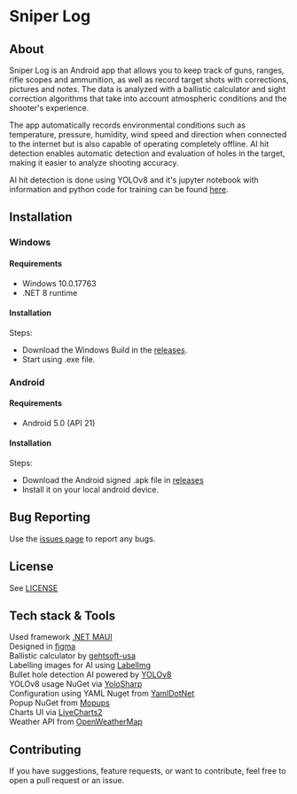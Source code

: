 # Sniper Log

## About
Sniper Log is an Android app that allows you to keep track of guns, ranges, rifle scopes and ammunition, as well as record target shots with corrections, pictures and notes. The data is analyzed with a ballistic calculator and sight correction algorithms that take into account atmospheric conditions and the shooter's experience.

The app automatically records environmental conditions such as temperature, pressure, humidity, wind speed and direction when connected to the internet but is also capable of operating completely offline. 
AI hit detection enables automatic detection and evaluation of holes in the target, making it easier to analyze shooting accuracy.

AI hit detection is done using YOLOv8 and it's jupyter notebook with information and python code for training can be found [here](https://colab.research.google.com/drive/1OZlh3nJkv5w-3_o3jchv7XCoZKgQrnhW?usp=sharing).

## Installation
### Windows
#### Requirements
- Windows 10.0.17763
- .NET 8 runtime

#### Installation
Steps:
- Download the Windows Build in the [releases](https://github.com/davidsebesta1/SniperLog/releases).<br>
- Start using .exe file.
### Android
#### Requirements
- Android 5.0 (API 21)
  
#### Installation
Steps:
- Download the Android signed .apk file in [releases](https://github.com/davidsebesta1/SniperLog/releases)
- Install it on your local android device.

## Bug Reporting
Use the [issues page](https://github.com/davidsebesta1/SniperLog/issues) to report any bugs.

## License
See [LICENSE](https://github.com/davidsebesta1/SniperLog/blob/master/LICENSE)

## Tech stack & Tools
Used framework [.NET MAUI](https://dotnet.microsoft.com/en-us/apps/maui)<br>
Designed in [figma](https://www.figma.com/design/2ca9TYEWmeJG5Sesapl2VD/SniperLog?node-id=0-1&t=CFNcEpz8xl3NrZd5-1)<br>
Ballistic calculator by [gehtsoft-usa](https://github.com/gehtsoft-usa/BallisticCalculator1)<br>
Labelling images for AI using [LabelImg](https://github.com/HumanSignal/labelImg)<br>
Bullet hole detection AI powered by [YOLOv8](https://yolov8.com/)<br>
YOLOv8 usage NuGet via [YoloSharp](https://github.com/dme-compunet/YoloSharp)<br>
Configuration using YAML Nuget from [YamlDotNet](https://github.com/aaubry/YamlDotNet/wiki)<br>
Popup NuGet from [Mopups](https://github.com/LuckyDucko/Mopups)<br>
Charts UI via [LiveCharts2](https://github.com/beto-rodriguez/LiveCharts2)<br>
Weather API from [OpenWeatherMap](https://openweathermap.org/)

## Contributing
If you have suggestions, feature requests, or want to contribute, feel free to open a pull request or an issue.
